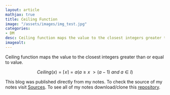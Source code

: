 ```yaml
---
layout: article
mathjax: true
title: Ceiling Function
image: "/assets/images/img_test.jpg"
categories:
- DM
desc: Ceiling function maps the value to the closest integers greater than or equal to value. 
imagealt: 
---
```


Ceiling function maps the value to the closest integers greater than or equal to value.

$$Ceiling(x) = \lceil x \rceil = a (a \geq x\ > (a-1)\ and\ a \in I)$$


































































































































































































































































































































































This blog was published directly from my notes.
To check the source of my notes visit [Sources](sources.html).
To see all of my notes download/clone this [repository](https://github.com/bovem/CS).